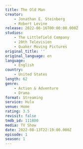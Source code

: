 ```yaml
---
title: The Old Man
creator:
    - Jonathan E. Steinberg
    - Robert Levine
release: 2022-06-16T00:00:00.000Z
studios:
    - The Littlefield Company
    - 20th Television
    - Quaker Moving Pictures
original_title: ''
original_language: en
language:
    - English
country:
    - United States
length: 62
genre:
    - Action & Adventure
    - Drama
format: Streaming
service: Hulu
venue: Home
rating: 3.5
revisit: false
tmdb_id: 111800
media: TV Show
date: 2022-08-13T22:19:00.000Z
episode: 1
season: 1
---
```

